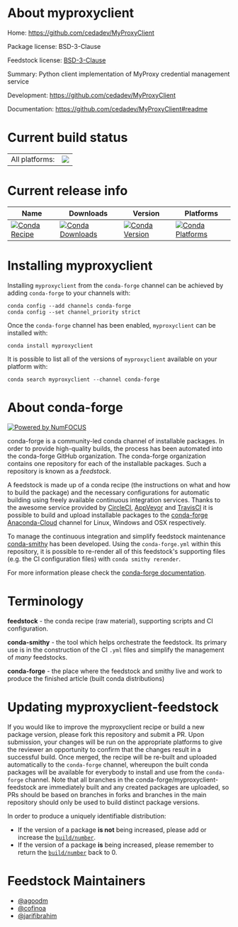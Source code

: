 About myproxyclient
===================

Home: https://github.com/cedadev/MyProxyClient

Package license: BSD-3-Clause

Feedstock license: [BSD-3-Clause](https://github.com/conda-forge/myproxyclient-feedstock/blob/master/LICENSE.txt)

Summary: Python client implementation of MyProxy credential management service

Development: https://github.com/cedadev/MyProxyClient

Documentation: https://github.com/cedadev/MyProxyClient#readme

Current build status
====================


<table><tr><td>All platforms:</td>
    <td>
      <a href="https://dev.azure.com/conda-forge/feedstock-builds/_build/latest?definitionId=4039&branchName=master">
        <img src="https://dev.azure.com/conda-forge/feedstock-builds/_apis/build/status/myproxyclient-feedstock?branchName=master">
      </a>
    </td>
  </tr>
</table>

Current release info
====================

| Name | Downloads | Version | Platforms |
| --- | --- | --- | --- |
| [![Conda Recipe](https://img.shields.io/badge/recipe-myproxyclient-green.svg)](https://anaconda.org/conda-forge/myproxyclient) | [![Conda Downloads](https://img.shields.io/conda/dn/conda-forge/myproxyclient.svg)](https://anaconda.org/conda-forge/myproxyclient) | [![Conda Version](https://img.shields.io/conda/vn/conda-forge/myproxyclient.svg)](https://anaconda.org/conda-forge/myproxyclient) | [![Conda Platforms](https://img.shields.io/conda/pn/conda-forge/myproxyclient.svg)](https://anaconda.org/conda-forge/myproxyclient) |

Installing myproxyclient
========================

Installing `myproxyclient` from the `conda-forge` channel can be achieved by adding `conda-forge` to your channels with:

```
conda config --add channels conda-forge
conda config --set channel_priority strict
```

Once the `conda-forge` channel has been enabled, `myproxyclient` can be installed with:

```
conda install myproxyclient
```

It is possible to list all of the versions of `myproxyclient` available on your platform with:

```
conda search myproxyclient --channel conda-forge
```


About conda-forge
=================

[![Powered by NumFOCUS](https://img.shields.io/badge/powered%20by-NumFOCUS-orange.svg?style=flat&colorA=E1523D&colorB=007D8A)](http://numfocus.org)

conda-forge is a community-led conda channel of installable packages.
In order to provide high-quality builds, the process has been automated into the
conda-forge GitHub organization. The conda-forge organization contains one repository
for each of the installable packages. Such a repository is known as a *feedstock*.

A feedstock is made up of a conda recipe (the instructions on what and how to build
the package) and the necessary configurations for automatic building using freely
available continuous integration services. Thanks to the awesome service provided by
[CircleCI](https://circleci.com/), [AppVeyor](https://www.appveyor.com/)
and [TravisCI](https://travis-ci.com/) it is possible to build and upload installable
packages to the [conda-forge](https://anaconda.org/conda-forge)
[Anaconda-Cloud](https://anaconda.org/) channel for Linux, Windows and OSX respectively.

To manage the continuous integration and simplify feedstock maintenance
[conda-smithy](https://github.com/conda-forge/conda-smithy) has been developed.
Using the ``conda-forge.yml`` within this repository, it is possible to re-render all of
this feedstock's supporting files (e.g. the CI configuration files) with ``conda smithy rerender``.

For more information please check the [conda-forge documentation](https://conda-forge.org/docs/).

Terminology
===========

**feedstock** - the conda recipe (raw material), supporting scripts and CI configuration.

**conda-smithy** - the tool which helps orchestrate the feedstock.
                   Its primary use is in the construction of the CI ``.yml`` files
                   and simplify the management of *many* feedstocks.

**conda-forge** - the place where the feedstock and smithy live and work to
                  produce the finished article (built conda distributions)


Updating myproxyclient-feedstock
================================

If you would like to improve the myproxyclient recipe or build a new
package version, please fork this repository and submit a PR. Upon submission,
your changes will be run on the appropriate platforms to give the reviewer an
opportunity to confirm that the changes result in a successful build. Once
merged, the recipe will be re-built and uploaded automatically to the
`conda-forge` channel, whereupon the built conda packages will be available for
everybody to install and use from the `conda-forge` channel.
Note that all branches in the conda-forge/myproxyclient-feedstock are
immediately built and any created packages are uploaded, so PRs should be based
on branches in forks and branches in the main repository should only be used to
build distinct package versions.

In order to produce a uniquely identifiable distribution:
 * If the version of a package **is not** being increased, please add or increase
   the [``build/number``](https://docs.conda.io/projects/conda-build/en/latest/resources/define-metadata.html#build-number-and-string).
 * If the version of a package **is** being increased, please remember to return
   the [``build/number``](https://docs.conda.io/projects/conda-build/en/latest/resources/define-metadata.html#build-number-and-string)
   back to 0.

Feedstock Maintainers
=====================

* [@agoodm](https://github.com/agoodm/)
* [@cofinoa](https://github.com/cofinoa/)
* [@jarifibrahim](https://github.com/jarifibrahim/)

